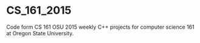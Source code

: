 # CS_161_2015
Code form CS 161 OSU 2015
weekly C++ projects for computer science 161 at Oregon State University.
